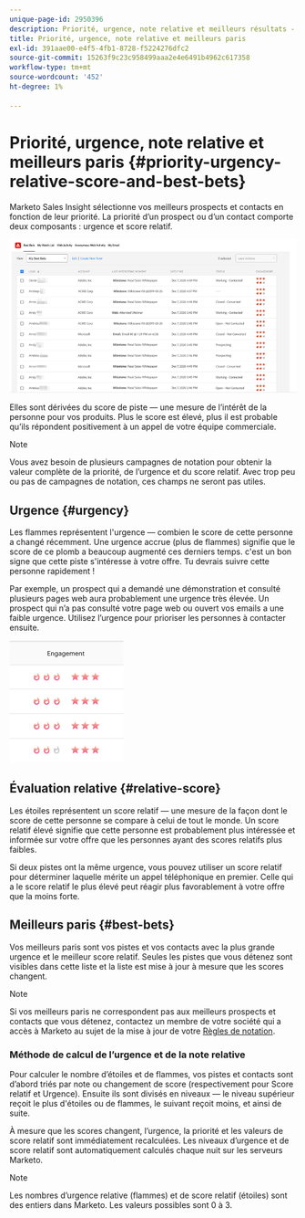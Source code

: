 ```yaml
---
unique-page-id: 2950396
description: Priorité, urgence, note relative et meilleurs résultats - Documents Marketo - Documentation du produit
title: Priorité, urgence, note relative et meilleurs paris
exl-id: 391aae00-e4f5-4fb1-8728-f5224276dfc2
source-git-commit: 15263f9c23c958499aaa2e4e6491b4962c617358
workflow-type: tm+mt
source-wordcount: '452'
ht-degree: 1%

---
```


# Priorité, urgence, note relative et meilleurs paris {#priority-urgency-relative-score-and-best-bets}

Marketo Sales Insight sélectionne vos meilleurs prospects et contacts en fonction de leur priorité. La priorité d’un prospect ou d’un contact comporte deux composants : urgence et score relatif.

![](assets/priority-urgency-relative-score-and-best-bets-1.png)

Elles sont dérivées du score de piste — une mesure de l’intérêt de la personne pour vos produits. Plus le score est élevé, plus il est probable qu’ils répondent positivement à un appel de votre équipe commerciale.

>[!NOTE]
>
>Vous avez besoin de plusieurs campagnes de notation pour obtenir la valeur complète de la priorité, de l’urgence et du score relatif.  Avec trop peu ou pas de campagnes de notation, ces champs ne seront pas utiles.

## Urgence {#urgency}

Les flammes représentent l&#39;urgence — combien le score de cette personne a changé récemment. Une urgence accrue (plus de flammes) signifie que le score de ce plomb a beaucoup augmenté ces derniers temps. c&#39;est un bon signe que cette piste s&#39;intéresse à votre offre. Tu devrais suivre cette personne rapidement !

Par exemple, un prospect qui a demandé une démonstration et consulté plusieurs pages web aura probablement une urgence très élevée. Un prospect qui n’a pas consulté votre page web ou ouvert vos emails a une faible urgence. Utilisez l’urgence pour prioriser les personnes à contacter ensuite.

![](assets/priority-urgency-relative-score-and-best-bets-2.png)

## Évaluation relative {#relative-score}

Les étoiles représentent un score relatif — une mesure de la façon dont le score de cette personne se compare à celui de tout le monde. Un score relatif élevé signifie que cette personne est probablement plus intéressée et informée sur votre offre que les personnes ayant des scores relatifs plus faibles.

Si deux pistes ont la même urgence, vous pouvez utiliser un score relatif pour déterminer laquelle mérite un appel téléphonique en premier. Celle qui a le score relatif le plus élevé peut réagir plus favorablement à votre offre que la moins forte.

## Meilleurs paris {#best-bets}

Vos meilleurs paris sont vos pistes et vos contacts avec la plus grande urgence et le meilleur score relatif. Seules les pistes que vous détenez sont visibles dans cette liste et la liste est mise à jour à mesure que les scores changent.

>[!NOTE]
>
>Si vos meilleurs paris ne correspondent pas aux meilleurs prospects et contacts que vous détenez, contactez un membre de votre société qui a accès à Marketo au sujet de la mise à jour de votre [Règles de notation](/help/marketo/getting-started/quick-wins/simple-scoring.md).

### Méthode de calcul de l’urgence et de la note relative

Pour calculer le nombre d’étoiles et de flammes, vos pistes et contacts sont d’abord triés par note ou changement de score (respectivement pour Score relatif et Urgence). Ensuite ils sont divisés en niveaux — le niveau supérieur reçoit le plus d&#39;étoiles ou de flammes, le suivant reçoit moins, et ainsi de suite.

À mesure que les scores changent, l’urgence, la priorité et les valeurs de score relatif sont immédiatement recalculées. Les niveaux d’urgence et de score relatif sont automatiquement calculés chaque nuit sur les serveurs Marketo.

>[!NOTE]
>
>Les nombres d’urgence relative (flammes) et de score relatif (étoiles) sont des entiers dans Marketo. Les valeurs possibles sont 0 à 3.
